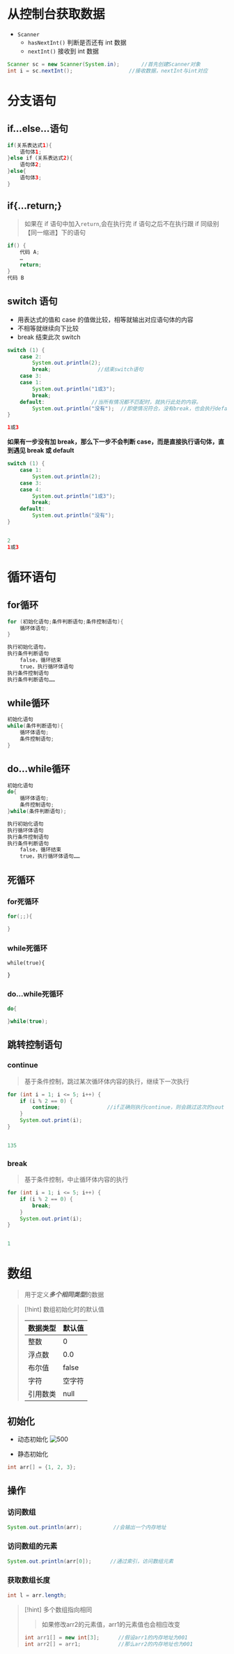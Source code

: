 # 从控制台获取数据
- `Scanner`
	- `hasNextInt()` 判断是否还有 int 数据
	- `nextInt()` 接收到 int 数据

```java
Scanner sc = new Scanner(System.in);       //首先创建Scanner对象
int i = sc.nextInt();                  //接收数据，nextInt与int对应
```

# 分支语句
## if…else…语句
```java
if(关系表达式1){
	语句体1;             
}else if（关系表达式2){
	语句体2;
}else{
	语句体3;
}
```

## if{…return;}
>如果在 if 语句中加入`return`,会在执行完 if 语句之后不在执行跟 if 同级别【同一缩进】下的语句

```java
if() {
	代码 A;
	…
	return;
}
代码 B
```

## switch 语句
- 用表达式的值和 case 的值做比较，相等就输出对应语句体的内容
- 不相等就继续向下比较
- break 结束此次 switch

```java
switch (1) {  
	case 2:  
		System.out.println(2);  
		break;               //结束switch语句
	case 3:  
	case 1:  
		System.out.println("1或3");  
		break;  
	default:               //当所有情况都不匹配时，就执行此处的内容。
		System.out.println("没有");  //即使情况符合，没有break，也会执行default
}  

1或3
```

**如果有一步没有加 break，那么下一步不会判断 case，而是直接执行语句体，直到遇见 break 或 default**
```java
switch (1) {  
    case 1:  
        System.out.println(2);  
    case 3:  
    case 4:  
        System.out.println("1或3");  
        break;  
    default:  
        System.out.println("没有");  
}


2
1或3
```

# 循环语句
## for循环
```java
for (初始化语句;条件判断语句;条件控制语句){
	循环体语句;
}

执行初始化语句，
执行条件判断语句
	false，循环结束
	true，执行循环体语句
执行条件控制语句
执行条件判断语句……
```

## while循环
```java
初始化语句
while(条件判断语句){
	循环体语句;
	条件控制语句;
}
```

## do…while循环
```java
初始化语句
do{
	循环体语句;
	条件控制语句;
}while(条件判断语句);

执行初始化语句
执行循环体语句
执行条件控制语句
执行条件判断语句
	false，循环结束
	true，执行循环体语句……
```

## 死循环
### for死循环
```java
for(;;){

}
```

### while死循环
```jaca
while(true){

}
```

### do…while死循环
```java
do{

}while(true);
```


## 跳转控制语句
### continue
>基于条件控制，跳过某次循环体内容的执行，继续下一次执行
```java
for (int i = 1; i <= 5; i++) {  
    if (i % 2 == 0) {  
        continue;               //if正确则执行continue，则会跳过这次的sout
    }  
    System.out.print(i);  
}


135
```

### break
>基于条件控制，中止循环体内容的执行
```java
for (int i = 1; i <= 5; i++) {  
    if (i % 2 == 0) {  
        break;                 
    }  
    System.out.print(i);  
}


1
```


# 数组
>用于定义***多个相同类型***的数据

>[!hint] 数组初始化时的默认值
>
>| **数据类型** | **默认值** |
> | -------- | ------- |
> | 整数       | 0       |
> | 浮点数      | 0.0     |
> | 布尔值      | false   |
> | 字符       | 空字符     |
> | 引用数类     | null    |

## 初始化
- 动态初始化
![500](https://obsidian-1307744200.cos.ap-guangzhou.myqcloud.com/%E5%9B%BE%E7%89%87/202403022043058.png)

- 静态初始化
```java
int arr[] = {1, 2, 3};
```

## 操作
### 访问数组
```java
System.out.println(arr);          //会输出一个内存地址
```

### 访问数组的元素
```java
System.out.println(arr[0]);      //通过索引，访问数组元素
```

### 获取数组长度
```java
int l = arr.length;
```

>[!hint] 多个数组指向相同
>>如果修改arr2的元素值，arr1的元素值也会相应改变
> ```java
> int arr1[] = new int[3];      //假设arr1的内存地址为001
> int arr2[] = arr1;            //那么arr2的内存地址也为001
> ```

